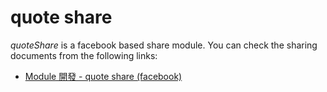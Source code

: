 # quote share

*quoteShare* is a facebook based share module. You can check the sharing documents from the following links:

* [Module 開發 - quote share (facebook)](https://www.facebook.com/notes/paul-li/module-%E9%96%8B%E7%99%BC-quote-share-facebook/10154271141782211)
